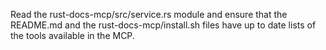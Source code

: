 Read the rust-docs-mcp/src/service.rs module and ensure that the README.md and the rust-docs-mcp/install.sh files have up to date lists of the tools available in the MCP.
